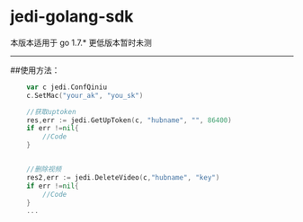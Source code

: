 # jedi-golang-sdk

本版本适用于 go 1.7.* 
更低版本暂时未测

---

##使用方法：
```go
	var c jedi.ConfQiniu
	c.SetMac("your_ak", "you_sk")

	//获取uptoken
	res,err := jedi.GetUpToken(c, "hubname", "", 86400)
	if err !=nil{
		//Code
	}


	//删除视频 
	res2,err := jedi.DeleteVideo(c,"hubname", "key")
	if err !=nil{
		//Code
	}
	...

```

